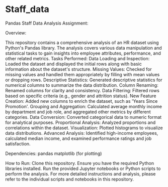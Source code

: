 # Staff_data
Pandas Staff Data Analysis Assignment:

Overview:

This repository contains a comprehensive analysis of an HR dataset using Python's Pandas library. The analysis covers various data manipulation and statistical tasks to gain insights into employee attributes, performance, and other related metrics.
Tasks Performed:
Data Loading and Inspection: Loaded the dataset and displayed the initial rows along with basic information about the dataset's structure.
Missing Values: Checked for missing values and handled them appropriately by filling with mean values or dropping rows.
Descriptive Statistics: Generated descriptive statistics for numerical columns to summarize the data distribution.
Column Renaming: Renamed columns for clarity and consistency.
Data Filtering: Filtered rows based on specific criteria (e.g., gender and attrition status).
New Feature Creation: Added new columns to enrich the dataset, such as 'Years Since Promotion'.
Grouping and Aggregation: Calculated average monthly income by department and job role, and aggregated other metrics by different categories.
Data Conversion: Converted categorical data to numeric format for analytical purposes.
Proportional Analysis: Analyzed proportions and correlations within the dataset.
Visualization: Plotted histograms to visualize data distributions.
Advanced Analysis: Identified high-income employees, calculated median income, and examined performance ratings and job satisfaction.

Dependencies:
pandas
matplotlib (for plotting)


How to Run:
Clone this repository.
Ensure you have the required Python libraries installed.
Run the provided Jupyter notebooks or Python scripts to perform the analysis.
For more detailed instructions and analysis, please refer to the individual scripts and notebooks in this repository.
